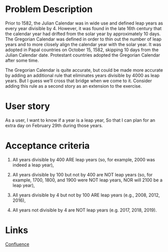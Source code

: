 # Problem Description
Prior to 1582, the Julian Calendar was in wide use and defined leap years as every year divisible by 4. However, it was found in the late 16th century that the calendar year had drifted from the solar year by approximately 10 days. The Gregorian Calendar was defined in order to thin out the number of leap years and to more closely align the calendar year with the solar year. It was adopted in Papal countries on October 15, 1582, skipping 10 days from the Julian Calendar date. Protestant countries adopted the Gregorian Calendar after some time.

The Gregorian Calendar is quite accurate, but could be made more accurate by adding an additional rule that eliminates years divisible by 4000 as leap years. But I guess we’ll cross that bridge when we come to it. Consider adding this rule as a second story as an extension to the exercise.

# User story
As a user, I want to know if a year is a leap year, So that I can plan for an extra day on February 29th during those years.

# Acceptance criteria
1. All years divisible by 400 ARE leap years (so, for example, 2000 was indeed a leap year),

2. All years divisible by 100 but not by 400 are NOT leap years (so, for example, 1700, 1800, and 1900 were NOT leap years, NOR will 2100 be a leap year),

3. All years divisible by 4 but not by 100 ARE leap years (e.g., 2008, 2012, 2016),

4. All years not divisible by 4 are NOT leap years (e.g. 2017, 2018, 2019).

# Links

[Confluence](https://verity-ag.atlassian.net/wiki/x/9oCfgg)